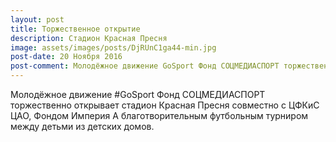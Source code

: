 ```yaml
---
layout: post
title: Торжественное открытие
description: Стадион Красная Пресня
image: assets/images/posts/DjRUnC1ga44-min.jpg
post-date: 20 Ноября 2016
post-comment: Молодёжное движение GoSport Фонд СОЦМЕДИАСПОРТ торжественно открывает стадион Красная Пресня совместно с ЦФКиС ЦАО, Фондом Империя А благотворительным футбольным турниром между детьми из детских домов.
---
```



Молодёжное движение #GoSport Фонд СОЦМЕДИАСПОРТ торжественно открывает стадион Красная Пресня совместно с ЦФКиС ЦАО, Фондом Империя А благотворительным футбольным турниром между детьми из детских домов.
